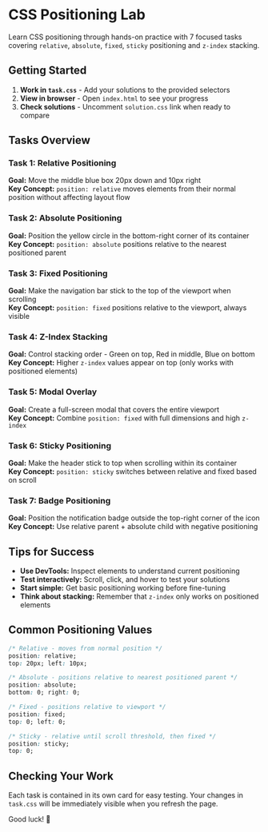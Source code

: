 # CSS Positioning Lab

Learn CSS positioning through hands-on practice with 7 focused tasks covering `relative`, `absolute`, `fixed`, `sticky` positioning and `z-index` stacking.

## Getting Started

1. **Work in `task.css`** - Add your solutions to the provided selectors
2. **View in browser** - Open `index.html` to see your progress
3. **Check solutions** - Uncomment `solution.css` link when ready to compare

## Tasks Overview

### Task 1: Relative Positioning
**Goal:** Move the middle blue box 20px down and 10px right  
**Key Concept:** `position: relative` moves elements from their normal position without affecting layout flow

### Task 2: Absolute Positioning  
**Goal:** Position the yellow circle in the bottom-right corner of its container  
**Key Concept:** `position: absolute` positions relative to the nearest positioned parent

### Task 3: Fixed Positioning
**Goal:** Make the navigation bar stick to the top of the viewport when scrolling  
**Key Concept:** `position: fixed` positions relative to the viewport, always visible

### Task 4: Z-Index Stacking
**Goal:** Control stacking order - Green on top, Red in middle, Blue on bottom  
**Key Concept:** Higher `z-index` values appear on top (only works with positioned elements)

### Task 5: Modal Overlay
**Goal:** Create a full-screen modal that covers the entire viewport  
**Key Concept:** Combine `position: fixed` with full dimensions and high `z-index`

### Task 6: Sticky Positioning
**Goal:** Make the header stick to top when scrolling within its container  
**Key Concept:** `position: sticky` switches between relative and fixed based on scroll

### Task 7: Badge Positioning
**Goal:** Position the notification badge outside the top-right corner of the icon  
**Key Concept:** Use relative parent + absolute child with negative positioning

## Tips for Success

- **Use DevTools:** Inspect elements to understand current positioning
- **Test interactively:** Scroll, click, and hover to test your solutions
- **Start simple:** Get basic positioning working before fine-tuning
- **Think about stacking:** Remember that `z-index` only works on positioned elements

## Common Positioning Values

```css
/* Relative - moves from normal position */
position: relative;
top: 20px; left: 10px;

/* Absolute - positions relative to nearest positioned parent */
position: absolute;
bottom: 0; right: 0;

/* Fixed - positions relative to viewport */
position: fixed;
top: 0; left: 0;

/* Sticky - relative until scroll threshold, then fixed */
position: sticky;
top: 0;
```

## Checking Your Work

Each task is contained in its own card for easy testing. Your changes in `task.css` will be immediately visible when you refresh the page.

Good luck! 🎯